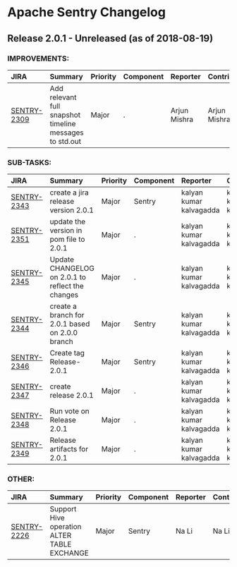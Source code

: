 
<!---
# Licensed to the Apache Software Foundation (ASF) under one
# or more contributor license agreements.  See the NOTICE file
# distributed with this work for additional information
# regarding copyright ownership.  The ASF licenses this file
# to you under the Apache License, Version 2.0 (the
# "License"); you may not use this file except in compliance
# with the License.  You may obtain a copy of the License at
#
#     http://www.apache.org/licenses/LICENSE-2.0
#
# Unless required by applicable law or agreed to in writing, software
# distributed under the License is distributed on an "AS IS" BASIS,
# WITHOUT WARRANTIES OR CONDITIONS OF ANY KIND, either express or implied.
# See the License for the specific language governing permissions and
# limitations under the License.
-->
# Apache Sentry Changelog

## Release 2.0.1 - Unreleased (as of 2018-08-19)



### IMPROVEMENTS:

| JIRA | Summary | Priority | Component | Reporter | Contributor |
|:---- |:---- | :--- |:---- |:---- |:---- |
| [SENTRY-2309](https://issues.apache.org/jira/browse/SENTRY-2309) | Add relevant full snapshot timeline messages to std.out |  Major | . | Arjun Mishra | Arjun Mishra |


### SUB-TASKS:

| JIRA | Summary | Priority | Component | Reporter | Contributor |
|:---- |:---- | :--- |:---- |:---- |:---- |
| [SENTRY-2343](https://issues.apache.org/jira/browse/SENTRY-2343) | create a jira release version 2.0.1 |  Major | Sentry | kalyan kumar kalvagadda | kalyan kumar kalvagadda |
| [SENTRY-2351](https://issues.apache.org/jira/browse/SENTRY-2351) | update the version in pom file to 2.0.1 |  Major | . | kalyan kumar kalvagadda | kalyan kumar kalvagadda |
| [SENTRY-2345](https://issues.apache.org/jira/browse/SENTRY-2345) | Update CHANGELOG on 2.0.1 to reflect the changes |  Major | . | kalyan kumar kalvagadda | kalyan kumar kalvagadda |
| [SENTRY-2344](https://issues.apache.org/jira/browse/SENTRY-2344) | create a branch for 2.0.1 based on 2.0.0 branch |  Major | Sentry | kalyan kumar kalvagadda | kalyan kumar kalvagadda |
| [SENTRY-2346](https://issues.apache.org/jira/browse/SENTRY-2346) | Create tag Release-2.0.1 |  Major | Sentry | kalyan kumar kalvagadda | kalyan kumar kalvagadda |
| [SENTRY-2347](https://issues.apache.org/jira/browse/SENTRY-2347) | create release 2.0.1 |  Major | . | kalyan kumar kalvagadda | kalyan kumar kalvagadda |
| [SENTRY-2348](https://issues.apache.org/jira/browse/SENTRY-2348) | Run vote on Release 2.0.1 |  Major | . | kalyan kumar kalvagadda | kalyan kumar kalvagadda |
| [SENTRY-2349](https://issues.apache.org/jira/browse/SENTRY-2349) | Release artifacts for 2.0.1 |  Major | . | kalyan kumar kalvagadda | kalyan kumar kalvagadda |


### OTHER:

| JIRA | Summary | Priority | Component | Reporter | Contributor |
|:---- |:---- | :--- |:---- |:---- |:---- |
| [SENTRY-2226](https://issues.apache.org/jira/browse/SENTRY-2226) | Support Hive operation ALTER TABLE EXCHANGE |  Major | Sentry | Na Li | Na Li |


